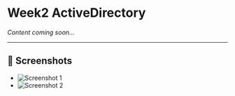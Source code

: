 # Week2 ActiveDirectory

*Content coming soon...*

---

## 📸 Screenshots

- ![Screenshot 1](Week2_screenshots/screenshot1.png)
- ![Screenshot 2](Week2_screenshots/screenshot2.png)
